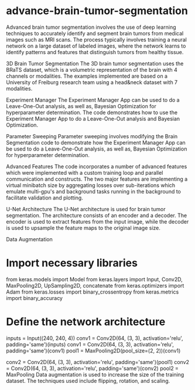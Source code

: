 # advance-brain-tumor-segmentation

Advanced brain tumor segmentation involves the use of deep learning techniques to accurately identify and segment brain tumors from medical images such as MRI scans. The process typically involves training a neural network on a large dataset of labeled images, where the network learns to identify patterns and features that distinguish tumors from healthy tissue.

3D Brain Tumor Segmentation
The 3D brain tumor segmentation uses the BRaTS dataset, which is a volumetric representation of the brain with 4 channels or modalities. The examples implemented are based on a University of Freiburg research team using a head&neck dataset with 7 modalities.

Experiment Manager
The Experiment Manager App can be used to do a Leave-One-Out analysis, as well as, Bayesian Optimization for hyperparameter determination. The code demonstrates how to use the Experiment Manager App to do a Leave-One-Out analysis and Bayesian Optimization.

Parameter Sweeping
Parameter sweeping involves modifying the Brain Segmentation code to demonstrate how the Experiment Manager App can be used to do a Leave-One-Out analysis, as well as, Bayesian Optimization for hyperparameter determination.

Advanced Features
The code incorporates a number of advanced features which were implemented with a custom training loop and parallel communication and constructs. The two major features are implementing a virtual minibatch size by aggregating losses over sub-iterations which emulate multi-gpu's and background tasks running in the background to facilitate validation and plotting.

U-Net Architecture
The U-Net architecture is used for brain tumor segmentation. The architecture consists of an encoder and a decoder. The encoder is used to extract features from the input image, while the decoder is used to upsample the feature maps to the original image size.

Data Augmentation


# Import necessary libraries
from keras.models import Model
from keras.layers import Input, Conv2D, MaxPooling2D, UpSampling2D, concatenate
from keras.optimizers import Adam
from keras.losses import binary_crossentropy
from keras.metrics import binary_accuracy

# Define the network architecture
inputs = Input((240, 240, 4))
conv1 = Conv2D(64, (3, 3), activation='relu', padding='same')(inputs)
conv1 = Conv2D(64, (3, 3), activation='relu', padding='same')(conv1)
pool1 = MaxPooling2D(pool_size=(2, 2))(conv1)

conv2 = Conv2D(64, (3, 3), activation='relu', padding='same')(pool1)
conv2 = Conv2D(64, (3, 3), activation='relu', padding='same')(conv2)
pool2 = MaxPooling
Data augmentation is used to increase the size of the training dataset. The techniques used include flipping, rotation, and scaling.
